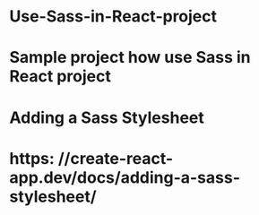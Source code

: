 # Use-Sass-in-React-project
# Sample project how use Sass in React project
# Adding a Sass Stylesheet
# https: //create-react-app.dev/docs/adding-a-sass-stylesheet/
